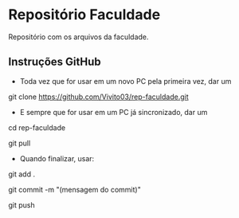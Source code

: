 # Repositório Faculdade
Repositório com os arquivos da faculdade.

## Instruções GitHub

- Toda vez que for usar em um novo PC pela primeira vez, dar um

git clone https://github.com/Vivito03/rep-faculdade.git

- E sempre que for usar em um PC já sincronizado, dar um 

cd rep-faculdade

git pull

- Quando finalizar, usar:

git add .

git commit -m "(mensagem do commit)"

git push
